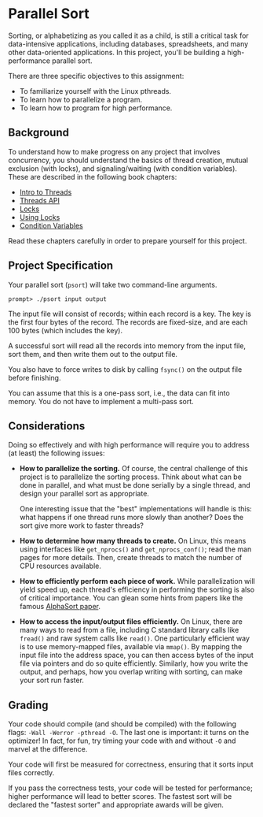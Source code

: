 
# Parallel Sort

Sorting, or alphabetizing as you called it as a child, is still a
critical task for data-intensive applications, including databases,
spreadsheets, and many other data-oriented applications. In this
project, you'll be building a high-performance parallel sort. 

There are three specific objectives to this assignment:

* To familiarize yourself with the Linux pthreads.
* To learn how to parallelize a program.
* To learn how to program for high performance.

## Background

To understand how to make progress on any project that involves concurrency,
you should understand the basics of thread creation, mutual exclusion (with
locks), and signaling/waiting (with condition variables). These are described
in the following book chapters:

- [Intro to Threads](http://pages.cs.wisc.edu/~remzi/OSTEP/threads-intro.pdf)
- [Threads API](http://pages.cs.wisc.edu/~remzi/OSTEP/threads-api.pdf)
- [Locks](http://pages.cs.wisc.edu/~remzi/OSTEP/threads-locks.pdf)
- [Using Locks](http://pages.cs.wisc.edu/~remzi/OSTEP/threads-locks-usage.pdf)
- [Condition Variables](http://pages.cs.wisc.edu/~remzi/OSTEP/threads-cv.pdf)

Read these chapters carefully in order to prepare yourself for this project.

## Project Specification

Your parallel sort (`psort`) will take two command-line arguments.

```
prompt> ./psort input output
```

The input file will consist of records; within each record is a
key. The key is the first four bytes of the record. The records are
fixed-size, and are each 100 bytes (which includes the key).

A successful sort will read all the records into memory from the input
file, sort them, and then write them out to the output file.

You also have to force writes to disk by calling `fsync()` on the output file before finishing.

You can assume that this is a one-pass sort, i.e., the data can fit
into memory. You do not have to implement a multi-pass sort.

## Considerations

Doing so effectively and with high performance will require you to address (at
least) the following issues:

- **How to parallelize the sorting.** Of course, the central challenge of
    this project is to parallelize the sorting process. Think about what
    can be done in parallel, and what must be done serially by a single
    thread, and design your parallel sort as appropriate.

    One interesting issue that the "best" implementations will handle is this:
    what happens if one thread runs more slowly than another? Does the
    sort give more work to faster threads? 

- **How to determine how many threads to create.** On Linux, this means using
    interfaces like `get_nprocs()` and `get_nprocs_conf()`; read the man pages
    for more details. Then, create threads to match the number of CPU
    resources available.

- **How to efficiently perform each piece of work.** While parallelization
    will yield speed up, each thread's efficiency in performing the
    sorting is also of critical importance. You can glean some hints
    from papers like the famous [AlphaSort paper](https://www.cs.cmu.edu/~natassa/courses/15-721/papers/P233.PDF).

- **How to access the input/output files efficiently.** On Linux, there are many ways
    to read from a file, including C standard library calls like `fread()` and
    raw system calls like `read()`. One particularly efficient way is to use
    memory-mapped files, available via `mmap()`. By mapping the input file
    into the address space, you can then access bytes of the input file via
    pointers and do so quite efficiently. Similarly, how you write the
    output, and perhaps, how you overlap writing with sorting, can
    make your sort run faster.

## Grading

Your code should compile (and should be compiled) with the following flags:
`-Wall -Werror -pthread -O`. The last one is important: it turns on the
optimizer! In fact, for fun, try timing your code with and without `-O` and
marvel at the difference.

Your code will first be measured for correctness, ensuring that it sorts input
files correctly.

If you pass the correctness tests, your code will be tested for performance;
higher performance will lead to better scores. The fastest sort will
be declared the "fastest sorter" and appropriate awards will be given.
